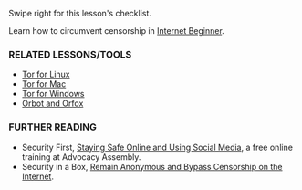 [Title]: # (What now?)
[Order]: # (3)

Swipe right for this lesson's checklist.

Learn how to circumvent censorship in [Internet Beginner](umbrella://lesson/the-internet/0).

### RELATED LESSONS/TOOLS

*   [Tor for Linux](umbrella://lesson/tor-for-linux)
*	[Tor for Mac](umbrella://lesson/tor-for-mac-os-x)
*   [Tor for Windows](umbrella://lesson/tor-for-windows)
*   [Orbot and Orfox](umbrella://lesson/orbot-orfox)

### FURTHER READING

* 	Security First, [Staying Safe Online and Using Social Media](https://advocacyassembly.org/en/courses/32/#/chapter/1/lesson/1), a free online training at Advocacy Assembly. 
*   Security in a Box, [Remain Anonymous and Bypass Censorship on the Internet](https://securityinabox.org/en/guide/anonymity-and-circumvention).
